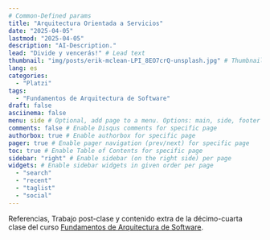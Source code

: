 ```yaml
---
# Common-Defined params
title: "Arquitectura Orientada a Servicios"
date: "2025-04-05"
lastmod: "2025-04-05"
description: "AI-Description."
lead: "Divide y vencerás!" # Lead text
thumbnail: "img/posts/erik-mclean-LPI_8EO7crQ-unsplash.jpg" # Thumbnail image
lang: es
categories:
  - "Platzi"
tags:
  - "Fundamentos de Arquitectura de Software"
draft: false
asciinema: false
menu: side # Optional, add page to a menu. Options: main, side, footer
comments: false # Enable Disqus comments for specific page
authorbox: true # Enable authorbox for specific page
pager: true # Enable pager navigation (prev/next) for specific page
toc: true # Enable Table of Contents for specific page
sidebar: "right" # Enable sidebar (on the right side) per page
widgets: # Enable sidebar widgets in given order per page
  - "search"
  - "recent"
  - "taglist"
  - "social"
---
```


Referencias, Trabajo post-clase y contenido extra de la décimo-cuarta clase del curso [Fundamentos de Arquitectura de Software](https://platzi.com/). 

<!--more-->

